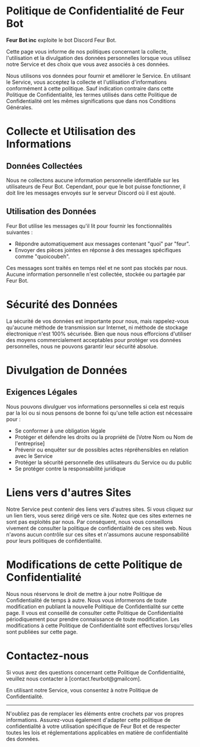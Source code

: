 
# Politique de Confidentialité de Feur Bot


__Feur Bot inc__ exploite le bot Discord Feur Bot.

Cette page vous informe de nos politiques concernant la collecte, l'utilisation et la divulgation des données personnelles lorsque vous utilisez notre Service et des choix que vous avez associés à ces données. 

Nous utilisons vos données pour fournir et améliorer le Service. En utilisant le Service, vous acceptez la collecte et l'utilisation d'informations conformément à cette politique. Sauf indication contraire dans cette Politique de Confidentialité, les termes utilisés dans cette Politique de Confidentialité ont les mêmes significations que dans nos Conditions Générales.

# Collecte et Utilisation des Informations

## Données Collectées

Nous ne collectons aucune information personnelle identifiable sur les utilisateurs de Feur Bot. Cependant, pour que le bot puisse fonctionner, il doit lire les messages envoyés sur le serveur Discord où il est ajouté.

## Utilisation des Données

Feur Bot utilise les messages qu'il lit pour fournir les fonctionnalités suivantes :
- Répondre automatiquement aux messages contenant "quoi" par "feur".
- Envoyer des pièces jointes en réponse à des messages spécifiques comme "quoicoubeh".

Ces messages sont traités en temps réel et ne sont pas stockés par nous. Aucune information personnelle n'est collectée, stockée ou partagée par Feur Bot.

# Sécurité des Données

La sécurité de vos données est importante pour nous, mais rappelez-vous qu'aucune méthode de transmission sur Internet, ni méthode de stockage électronique n'est 100% sécurisée. Bien que nous nous efforcions d'utiliser des moyens commercialement acceptables pour protéger vos données personnelles, nous ne pouvons garantir leur sécurité absolue.

# Divulgation de Données

## Exigences Légales

Nous pouvons divulguer vos informations personnelles si cela est requis par la loi ou si nous pensons de bonne foi qu'une telle action est nécessaire pour :
- Se conformer à une obligation légale
- Protéger et défendre les droits ou la propriété de [Votre Nom ou Nom de l'entreprise]
- Prévenir ou enquêter sur de possibles actes répréhensibles en relation avec le Service
- Protéger la sécurité personnelle des utilisateurs du Service ou du public
- Se protéger contre la responsabilité juridique

# Liens vers d'autres Sites

Notre Service peut contenir des liens vers d'autres sites. Si vous cliquez sur un lien tiers, vous serez dirigé vers ce site. Notez que ces sites externes ne sont pas exploités par nous. Par conséquent, nous vous conseillons vivement de consulter la politique de confidentialité de ces sites web. Nous n'avons aucun contrôle sur ces sites et n'assumons aucune responsabilité pour leurs politiques de confidentialité.

# Modifications de cette Politique de Confidentialité

Nous nous réservons le droit de mettre à jour notre Politique de Confidentialité de temps à autre. Nous vous informerons de toute modification en publiant la nouvelle Politique de Confidentialité sur cette page. Il vous est conseillé de consulter cette Politique de Confidentialité périodiquement pour prendre connaissance de toute modification. Les modifications à cette Politique de Confidentialité sont effectives lorsqu'elles sont publiées sur cette page.

# Contactez-nous

Si vous avez des questions concernant cette Politique de Confidentialité, veuillez nous contacter à [contact.feurbot@gmailcom].

En utilisant notre Service, vous consentez à notre Politique de Confidentialité.

---

N'oubliez pas de remplacer les éléments entre crochets par vos propres informations. Assurez-vous également d'adapter cette politique de confidentialité à votre utilisation spécifique de Feur Bot et de respecter toutes les lois et réglementations applicables en matière de confidentialité des données.

